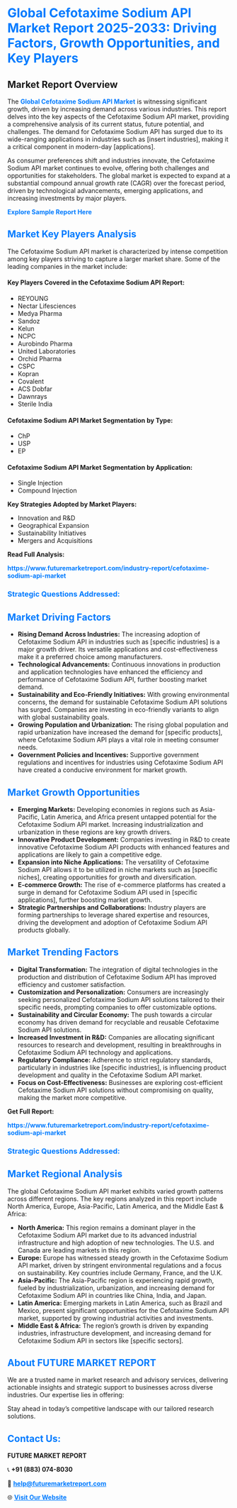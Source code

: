 <h1 style="color: #007BFF;">Global Cefotaxime Sodium API Market Report 2025-2033: Driving Factors, Growth Opportunities, and Key Players</h1>

<section id="overview">
<h2>Market Report Overview</h2>
<p>The <a href="https://www.futuremarketreport.com/industry-report/cefotaxime-sodium-api-market" style="color: #007BFF; text-decoration: none;"><strong>Global Cefotaxime Sodium API Market</strong></a> is witnessing significant growth, driven by increasing demand across various industries. This report delves into the key aspects of the Cefotaxime Sodium API market, providing a comprehensive analysis of its current status, future potential, and challenges. The demand for Cefotaxime Sodium API has surged due to its wide-ranging applications in industries such as [insert industries], making it a critical component in modern-day [applications].</p>
<p>As consumer preferences shift and industries innovate, the Cefotaxime Sodium API market continues to evolve, offering both challenges and opportunities for stakeholders. The global market is expected to expand at a substantial compound annual growth rate (CAGR) over the forecast period, driven by technological advancements, emerging applications, and increasing investments by major players.</p>
</section>

<section id="overview">
<p><a href="https://www.futuremarketreport.com/request-sample/reportId=28632" style="color: #007BFF; text-decoration: none;"><strong>Explore Sample Report Here</strong></a></p>
</section>

<section id="key-players">
<h2 style="color: #007BFF;">Market Key Players Analysis</h2>
<p>The Cefotaxime Sodium API market is characterized by intense competition among key players striving to capture a larger market share. Some of the leading companies in the market include:</p>
<h4>Key Players Covered in the Cefotaxime Sodium API Report:</h4>
<ul><li>REYOUNG</li><li>Nectar Lifesciences</li><li>Medya Pharma</li><li>Sandoz</li><li>Kelun</li><li>NCPC</li><li>Aurobindo Pharma</li><li>United Laboratories</li><li>Orchid Pharma</li><li>CSPC</li><li>Kopran</li><li>Covalent</li><li>ACS Dobfar</li><li>Dawnrays</li><li>Sterile India</li></ul>
<h4>Cefotaxime Sodium API Market Segmentation by Type:</h4>
<ul><li>ChP</li><li>USP</li><li>EP</li></ul>

<h4>Cefotaxime Sodium API Market Segmentation by Application:</h4>
<ul><li>Single Injection</li><li>Compound Injection</li></ul>
<p><strong>Key Strategies Adopted by Market Players:</strong></p>
<ul>
<li>Innovation and R&D</li>
<li>Geographical Expansion</li>
<li>Sustainability Initiatives</li>
<li>Mergers and Acquisitions</li>
</ul>
</section>

<section>
<p><strong>Read Full Analysis: </strong></p><a href="https://www.futuremarketreport.com/industry-report/cefotaxime-sodium-api-market" style="color: #007BFF; text-decoration: none;"><strong>https://www.futuremarketreport.com/industry-report/cefotaxime-sodium-api-market</strong></a>
<h3 style="color: #007BFF;">Strategic Questions Addressed:</h3>
</section>

<section id="driving-factors">
<h2 style="color: #007BFF;">Market Driving Factors</h2>
<ul>
<li><strong>Rising Demand Across Industries:</strong> The increasing adoption of Cefotaxime Sodium API in industries such as [specific industries] is a major growth driver. Its versatile applications and cost-effectiveness make it a preferred choice among manufacturers.</li>
<li><strong>Technological Advancements:</strong> Continuous innovations in production and application technologies have enhanced the efficiency and performance of Cefotaxime Sodium API, further boosting market demand.</li>
<li><strong>Sustainability and Eco-Friendly Initiatives:</strong> With growing environmental concerns, the demand for sustainable Cefotaxime Sodium API solutions has surged. Companies are investing in eco-friendly variants to align with global sustainability goals.</li>
<li><strong>Growing Population and Urbanization:</strong> The rising global population and rapid urbanization have increased the demand for [specific products], where Cefotaxime Sodium API plays a vital role in meeting consumer needs.</li>
<li><strong>Government Policies and Incentives:</strong> Supportive government regulations and incentives for industries using Cefotaxime Sodium API have created a conducive environment for market growth.</li>
</ul>
</section>

<section id="growth-opportunities">
<h2 style="color: #007BFF;">Market Growth Opportunities</h2>
<ul>
<li><strong>Emerging Markets:</strong> Developing economies in regions such as Asia-Pacific, Latin America, and Africa present untapped potential for the Cefotaxime Sodium API market. Increasing industrialization and urbanization in these regions are key growth drivers.</li>
<li><strong>Innovative Product Development:</strong> Companies investing in R&D to create innovative Cefotaxime Sodium API products with enhanced features and applications are likely to gain a competitive edge.</li>
<li><strong>Expansion into Niche Applications:</strong> The versatility of Cefotaxime Sodium API allows it to be utilized in niche markets such as [specific niches], creating opportunities for growth and diversification.</li>
<li><strong>E-commerce Growth:</strong> The rise of e-commerce platforms has created a surge in demand for Cefotaxime Sodium API used in [specific applications], further boosting market growth.</li>
<li><strong>Strategic Partnerships and Collaborations:</strong> Industry players are forming partnerships to leverage shared expertise and resources, driving the development and adoption of Cefotaxime Sodium API products globally.</li>
</ul>
</section>

<section id="trending-factors">
<h2 style="color: #007BFF;">Market Trending Factors</h2>
<ul>
<li><strong>Digital Transformation:</strong> The integration of digital technologies in the production and distribution of Cefotaxime Sodium API has improved efficiency and customer satisfaction.</li>
<li><strong>Customization and Personalization:</strong> Consumers are increasingly seeking personalized Cefotaxime Sodium API solutions tailored to their specific needs, prompting companies to offer customizable options.</li>
<li><strong>Sustainability and Circular Economy:</strong> The push towards a circular economy has driven demand for recyclable and reusable Cefotaxime Sodium API solutions.</li>
<li><strong>Increased Investment in R&D:</strong> Companies are allocating significant resources to research and development, resulting in breakthroughs in Cefotaxime Sodium API technology and applications.</li>
<li><strong>Regulatory Compliance:</strong> Adherence to strict regulatory standards, particularly in industries like [specific industries], is influencing product development and quality in the Cefotaxime Sodium API market.</li>
<li><strong>Focus on Cost-Effectiveness:</strong> Businesses are exploring cost-efficient Cefotaxime Sodium API solutions without compromising on quality, making the market more competitive.</li>
</ul>
</section>

<section>
<p><strong>Get Full Report: </strong></p><a href="https://www.futuremarketreport.com/industry-report/cefotaxime-sodium-api-market" style="color: #007BFF; text-decoration: none;"><strong>https://www.futuremarketreport.com/industry-report/cefotaxime-sodium-api-market</strong></a>
<h3 style="color: #007BFF;">Strategic Questions Addressed:</h3>
</section>


<section id="regional-analysis">
<h2 style="color: #007BFF;">Market Regional Analysis</h2>
<p>The global Cefotaxime Sodium API market exhibits varied growth patterns across different regions. The key regions analyzed in this report include North America, Europe, Asia-Pacific, Latin America, and the Middle East & Africa:</p>
<ul>
<li><strong>North America:</strong> This region remains a dominant player in the Cefotaxime Sodium API market due to its advanced industrial infrastructure and high adoption of new technologies. The U.S. and Canada are leading markets in this region.</li>
<li><strong>Europe:</strong> Europe has witnessed steady growth in the Cefotaxime Sodium API market, driven by stringent environmental regulations and a focus on sustainability. Key countries include Germany, France, and the U.K.</li>
<li><strong>Asia-Pacific:</strong> The Asia-Pacific region is experiencing rapid growth, fueled by industrialization, urbanization, and increasing demand for Cefotaxime Sodium API in countries like China, India, and Japan.</li>
<li><strong>Latin America:</strong> Emerging markets in Latin America, such as Brazil and Mexico, present significant opportunities for the Cefotaxime Sodium API market, supported by growing industrial activities and investments.</li>
<li><strong>Middle East & Africa:</strong> The region’s growth is driven by expanding industries, infrastructure development, and increasing demand for Cefotaxime Sodium API in sectors like [specific sectors].</li>
</ul>
</section>

<footer>
<h2 style="color: #007BFF;">About FUTURE MARKET REPORT</h2>
<p>We are a trusted name in market research and advisory services, delivering actionable insights and strategic support to businesses across diverse industries. Our expertise lies in offering:</p>

<p>Stay ahead in today’s competitive landscape with our tailored research solutions.</p>

<h2 style="color: #007BFF;">Contact Us:</h2>
<p><strong>FUTURE MARKET REPORT</strong></p>
<p>📞 <strong>+91 (883) 074-8030</strong></p>
<p>📧 <strong><a href="mailto:help@futuremarketreport.com" style="color: #007BFF;">help@futuremarketreport.com</a></strong></p>
<p>🌐 <strong><a href="https://www.futuremarketreport.com/" style="color: #007BFF;">Visit Our Website</a></strong></p>
</footer>